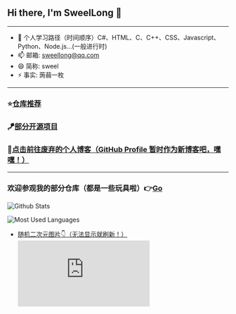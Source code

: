 ## Hi there, I'm SweelLong 👋
---
- 🌱 个人学习路径（时间顺序）C#、HTML、C、C++、CSS、Javascript、Python、Node.js...(一般进行时)
- 📫 邮箱: sweellong@qq.com
- 😄 简称: sweel
- ⚡ 事实: 蒟蒻一枚
---
### ⭐[仓库推荐](https://github.com/SweelLong?tab=stars)
### 🪁[部分开源项目](https://github.com/SweelLong)
### 📢[点击前往废弃的个人博客（GitHub Profile 暂时作为新博客吧，嘿嘿！）](https://sweellong.github.io)
---

### 欢迎参观我的部分仓库（都是一些玩具啦）👉[Go](https://github.com/SweelLong?tab=repositories)

![Github Stats](https://github-readme-stats.vercel.app/api?username=SweelLong&show_icons=true&theme=material-palenight)

![Most Used Languages](https://github-readme-stats.vercel.app/api/top-langs/?username=SweelLong&theme=material-palenight&layout=compact&langs_count=6&size_weight=0.5&count_weight=0.5)

- [随机二次元图片👇（无法显示就刷新！）](https://www.dmoe.cc)
![随机二次元API](https://www.dmoe.cc/random.php)
